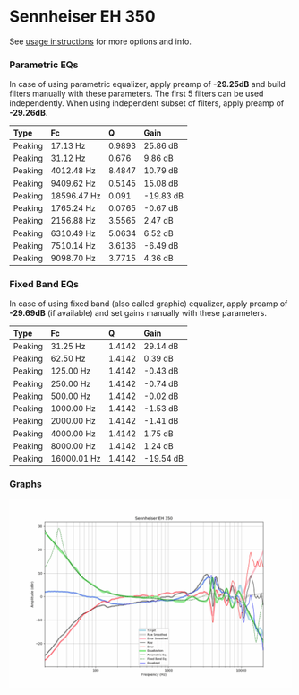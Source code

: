 # Sennheiser EH 350
See [usage instructions](https://github.com/jaakkopasanen/AutoEq#usage) for more options and info.

### Parametric EQs
In case of using parametric equalizer, apply preamp of **-29.25dB** and build filters manually
with these parameters. The first 5 filters can be used independently.
When using independent subset of filters, apply preamp of **-29.26dB**.

| Type    | Fc          |      Q | Gain      |
|:--------|:------------|:-------|:----------|
| Peaking | 17.13 Hz    | 0.9893 | 25.86 dB  |
| Peaking | 31.12 Hz    | 0.676  | 9.86 dB   |
| Peaking | 4012.48 Hz  | 8.4847 | 10.79 dB  |
| Peaking | 9409.62 Hz  | 0.5145 | 15.08 dB  |
| Peaking | 18596.47 Hz | 0.091  | -19.83 dB |
| Peaking | 1765.24 Hz  | 0.0765 | -0.67 dB  |
| Peaking | 2156.88 Hz  | 3.5565 | 2.47 dB   |
| Peaking | 6310.49 Hz  | 5.0634 | 6.52 dB   |
| Peaking | 7510.14 Hz  | 3.6136 | -6.49 dB  |
| Peaking | 9098.70 Hz  | 3.7715 | 4.36 dB   |

### Fixed Band EQs
In case of using fixed band (also called graphic) equalizer, apply preamp of **-29.69dB**
(if available) and set gains manually with these parameters.

| Type    | Fc          |      Q | Gain      |
|:--------|:------------|:-------|:----------|
| Peaking | 31.25 Hz    | 1.4142 | 29.14 dB  |
| Peaking | 62.50 Hz    | 1.4142 | 0.39 dB   |
| Peaking | 125.00 Hz   | 1.4142 | -0.43 dB  |
| Peaking | 250.00 Hz   | 1.4142 | -0.74 dB  |
| Peaking | 500.00 Hz   | 1.4142 | -0.02 dB  |
| Peaking | 1000.00 Hz  | 1.4142 | -1.53 dB  |
| Peaking | 2000.00 Hz  | 1.4142 | -1.41 dB  |
| Peaking | 4000.00 Hz  | 1.4142 | 1.75 dB   |
| Peaking | 8000.00 Hz  | 1.4142 | 1.24 dB   |
| Peaking | 16000.01 Hz | 1.4142 | -19.54 dB |

### Graphs
![](./Sennheiser%20EH%20350.png)